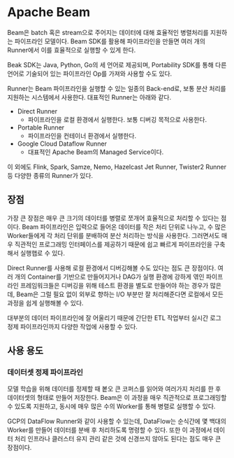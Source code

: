 # Apache Beam

Beam은 batch 혹은 stream으로 주어지는 데이터에 대해 효율적인 병렬처리를 지원하는 파이프라인 모델이다. Beam SDK를 활용해 파이프라인을 만들면 여러 개의 Runner에서 이를 효율적으로 실행할 수 있게 한다.

Beak SDK는 Java, Python, Go의 세 언어로 제공되며, Portability SDK를 통해 다른 언어로 기술되어 있는 파이프라인 Op를 가져와 사용할 수도 있다.

Runner는 Beam 파이프라인을 실행할 수 있는 일종의 Back-end로, 보통 분산 처리를 지원하는 시스템에서 사용한다. 대표적인 Runner는 아래와 같다.

- Direct Runner
    - 파이프라인을 로컬 환경에서 실행한다. 보통 디버깅 목적으로 사용한다.
- Portable Runner
    - 파이프라인을 컨테이너 환경에서 실행한다.
- Google Cloud Dataflow Runner
    - 대표적인 Apache Beam의 Managed Service이다.

이 외에도 Flink, Spark, Samze, Nemo, Hazelcast Jet Runner, Twister2 Runner 등 다양한 종류의 Runner가 있다.



## 장점

가장 큰 장점은 매우 큰 크기의 데이터를 병렬로 쪼개어 효율적으로 처리할 수 있다는 점이다. Beam 파이프라인은 입력으로 들어온 데이터를 작은 처리 단위로 나누고, 수 많은 Worker들에게 각 처리 단위를 분배하여 분산 처리하는 방식을 사용한다. 그러면서도 매우 직관적인 프로그래밍 인터페이스를 제공하기 때문에 쉽고 빠르게 파이프라인을 구축해서 실행햅로 수 있다.

Direct Runner를 사용해 로컬 환경에서 디버깅해볼 수도 있다는 점도 큰 장점이다. 여러 개의 Container를 기반으로 만들어지거나 DAG가 실행 환경에 강하게 엮인 파이프라인 프레임워크들은 디버깅을 위해 테스트 환경을 별도로 만들어야 하는 경우가 많은데, Beam은 그럴 필요 없이 외부로 향하는 I/O 부분만 잘 처리해준다면 로컬에서 모든 과정을 쉽게 실행해볼 수 있다.

대부분의 데이터 파이프라인에 잘 어울리기 때문에 간단한 ETL 작업부터 실시간 로그 정제 파이프라인까지 다양한 작업에 사용할 수 있다. 



## 사용 용도

### 데이터셋 정제 파이프라인

모델 학습을 위해 데이터를 정제할 때 봍오 큰 코퍼스를 읽어와 여러가지 처리를 한 후 데이터셋의 형태로 만들어 저장한다. Beam은 이 과정을 매우 직관적으로 프로그래밍할 수 있도록 지원하고, 동시에 매우 많은 수의 Worker를 통해 병렬로 실행할 수 있다.

GCP의 DataFlow Runner와 같이 사용할 수 있는데, DataFlow는 순식간에 몇 백대의 Worker를 만들어 데이터를 분배 후 처리하도록 명령할 수 있다. 또한 이 과정에서 데이터 처리 인프라나 클러스터 유지 관리 같은 것에 신경쓰지 않아도 된다는 점도 매우 큰 장점이다.